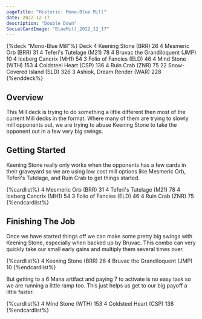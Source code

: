 ```yaml
---
pageTitle: "Historic: Mono-Blue Mill"
date: 2022-12-17
description: "Double Down"
SocialCardImage: "BlueMill_2022_12_17"
---
```


{%deck "Mono-Blue Mill"%}
Deck
4 Keening Stone (BRR) 26
4 Mesmeric Orb (BRR) 31
4 Teferi's Tutelage (M21) 78
4 Bruvac the Grandiloquent (JMP) 10
4 Iceberg Cancrix (MH1) 54
3 Folio of Fancies (ELD) 46
4 Mind Stone (WTH) 153
4 Coldsteel Heart (CSP) 136
4 Ruin Crab (ZNR) 75
22 Snow-Covered Island (SLD) 326
3 Ashiok, Dream Render (WAR) 228
{%enddeck%}

## Overview

This Mill deck is trying to do something a little different then most of the current Mill decks in the format. Where many of them are trying to slowly mill opponents out, we are trying to abuse Keening Stone to take the opponent out in a few very big swings. 

## Getting Started

Keening Stone really only works when the opponents has a few cards in their graveyard so we are using low cost mill options like Mesmeric Orb, Teferi's Tutelage, and Ruin Crab to get things started. 

{%cardlist%}
4 Mesmeric Orb (BRR) 31
4 Teferi's Tutelage (M21) 78
4 Iceberg Cancrix (MH1) 54
3 Folio of Fancies (ELD) 46
4 Ruin Crab (ZNR) 75
{%endcardlist%}

## Finishing The Job

Once we have started things off we can make some pretty big swings with Keening Stone, especially when backed up by Bruvac. This combo can very quickly take our small early gains and multiply them several times over. 

{%cardlist%}
4 Keening Stone (BRR) 26
4 Bruvac the Grandiloquent (JMP) 10
{%endcardlist%}

But getting to a 6 Mana artifact and paying 7 to activate is no easy task so we are running a little ramp too. This just helps us get to our big payoff a little faster. 

{%cardlist%}
4 Mind Stone (WTH) 153
4 Coldsteel Heart (CSP) 136
{%endcardlist%}

